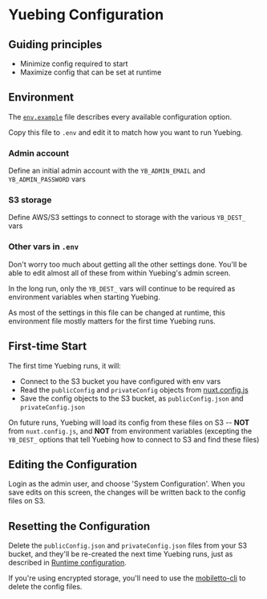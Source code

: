 Yuebing Configuration
=====================

## Guiding principles
* Minimize config required to start
* Maximize config that can be set at runtime

## Environment
The [`env.example`](../env.example) file describes every available configuration option.

Copy this file to `.env` and edit it to match how you want to run Yuebing.

### Admin account
Define an initial admin account with the `YB_ADMIN_EMAIL` and `YB_ADMIN_PASSWORD` vars

### S3 storage
Define AWS/S3 settings to connect to storage with the various `YB_DEST_` vars

### Other vars in `.env`
Don't worry too much about getting all the other settings done. You'll be able to edit almost all of
these from within Yuebing's admin screen.

In the long run, only the `YB_DEST_` vars will continue to be required as environment variables when
starting Yuebing.

As most of the settings in this file can be changed at runtime, this environment file mostly matters
for the first time Yuebing runs.

## First-time Start
The first time Yuebing runs, it will:
 * Connect to the S3 bucket you have configured with env vars
 * Read the `publicConfig` and `privateConfig` objects from [nuxt.config.js](../nuxt.config.js)
 * Save the config objects to the S3 bucket, as `publicConfig.json` and `privateConfig.json`

On future runs, Yuebing will load its config from these files on S3 -- **NOT** from `nuxt.config.js`, and
**NOT** from environment variables (excepting the `YB_DEST_` options that tell Yuebing how to connect to
S3 and find these files)

## Editing the Configuration
Login as the admin user, and choose 'System Configuration'. When you save edits on this screen, the changes
will be written back to the config files on S3.

## Resetting the Configuration
Delete the `publicConfig.json` and `privateConfig.json` files from your S3 bucket, and they'll be re-created
the next time Yuebing runs, just as described in [Runtime configuration](#Runtime-configuration).

If you're using encrypted storage, you'll need to use the [mobiletto-cli](https://www.npmjs.com/package/mobiletto-cli)
to delete the config files.
